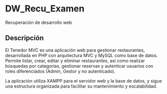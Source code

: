# DW_Recu_Examen
Recuperación de desarrollo web
## Descripción
El Tenedor MVC es una aplicación web para gestionar restaurantes, desarrollada en PHP con arquitectura MVC y MySQL como base de datos. Permite listar, crear, editar y eliminar restaurantes, así como realizar búsquedas por categorías, gestionar reservas y autenticar usuarios con roles diferenciados (Admin, Gestor y no autenticado).

La aplicación utiliza XAMPP para el servidor web y la base de datos, y sigue una estructura organizada para facilitar su mantenimiento y escalabilidad.

